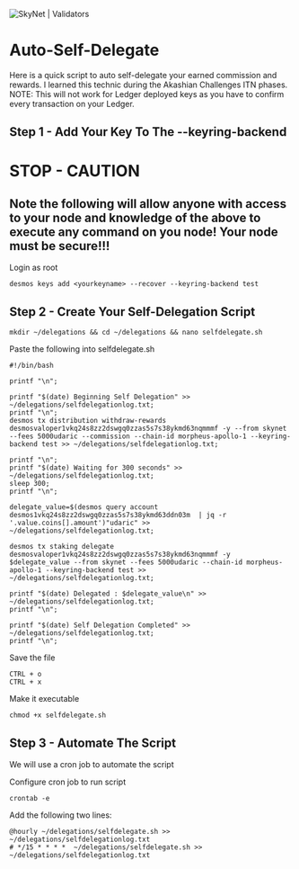 ![SkyNet | Validators](http://skynet.paullovette.com/wp-content/uploads/2021/03/SkyNet-Full-Logo-1500x500-Twitter-Cover.png)

# Auto-Self-Delegate

Here is a quick script to auto self-delegate your earned commission and rewards.  I learned this technic during the Akashian Challenges ITN phases.  NOTE: This will not work for Ledger deployed keys as you have to confirm every transaction on your Ledger.

## Step 1 - Add Your Key To The --keyring-backend

# STOP - CAUTION
## Note the following will allow anyone with access to your node and knowledge of the above to execute any command on you node!  Your node must be secure!!!

Login as root  

```  
desmos keys add <yourkeyname> --recover --keyring-backend test  
```  
## Step 2 - Create Your Self-Delegation Script

```  
mkdir ~/delegations && cd ~/delegations && nano selfdelegate.sh  
```
Paste the following into selfdelegate.sh  
```  
#!/bin/bash  
  
printf "\n";  
  
printf "$(date) Beginning Self Delegation" >> ~/delegations/selfdelegationlog.txt;  
printf "\n";  
desmos tx distribution withdraw-rewards desmosvaloper1vkq24s8zz2dswgq0zzas5s7s38ykmd63nqmmmf -y --from skynet --fees 5000udaric --commission --chain-id morpheus-apollo-1 --keyring-backend test >> ~/delegations/selfdelegationlog.txt;  
  
printf "\n";  
printf "$(date) Waiting for 300 seconds" >> ~/delegations/selfdelegationlog.txt;  
sleep 300;  
printf "\n";  
  
delegate_value=$(desmos query account desmos1vkq24s8zz2dswgq0zzas5s7s38ykmd63ddn03m  | jq -r '.value.coins[].amount')"udaric" >> ~/delegations/selfdelegationlog.txt;  
  
desmos tx staking delegate desmosvaloper1vkq24s8zz2dswgq0zzas5s7s38ykmd63nqmmmf -y $delegate_value --from skynet --fees 5000udaric --chain-id morpheus-apollo-1 --keyring-backend test >> ~/delegations/selfdelegationlog.txt;  
  
printf "$(date) Delegated : $delegate_value\n" >> ~/delegations/selfdelegationlog.txt;  
printf "\n";  
  
printf "$(date) Self Delegation Completed" >> ~/delegations/selfdelegationlog.txt;  
printf "\n";  

```  
Save the file
```  
CTRL + o  
CTRL + x
```
Make it executable
```  
chmod +x selfdelegate.sh  
```  
## Step 3 - Automate The Script
We will use a cron job to automate the script

Configure cron job to run script  
```  
crontab -e   
```
Add the following two lines:
```
@hourly ~/delegations/selfdelegate.sh >> ~/delegations/selfdelegationlog.txt  
# */15 * * * *  ~/delegations/selfdelegate.sh >> ~/delegations/selfdelegationlog.txt  
```  
